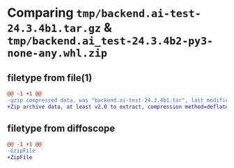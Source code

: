 # Comparing `tmp/backend.ai-test-24.3.4b1.tar.gz` & `tmp/backend.ai_test-24.3.4b2-py3-none-any.whl.zip`

## filetype from file(1)

```diff
@@ -1 +1 @@
-gzip compressed data, was "backend.ai-test-24.3.4b1.tar", last modified: Fri May 31 19:10:22 2024, max compression
+Zip archive data, at least v2.0 to extract, compression method=deflate
```

## filetype from diffoscope

```diff
@@ -1 +1 @@
-GzipFile
+ZipFile
```


